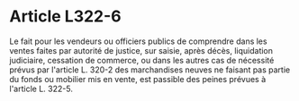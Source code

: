 # Article L322-6

Le fait pour les vendeurs ou officiers publics de comprendre dans les ventes faites par autorité de justice, sur saisie, après décès, liquidation judiciaire, cessation de commerce, ou dans les autres cas de nécessité prévus par l'article L. 320-2 des marchandises neuves ne faisant pas partie du fonds ou mobilier mis en vente, est passible des peines prévues à l'article L. 322-5.
